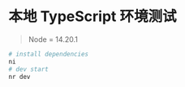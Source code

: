 # 本地 TypeScript 环境测试

> Node = 14.20.1

<!-- 2023前端面试题总结: https://juejin.cn/post/7204707115062411320 -->

```sh
# install dependencies
ni
# dev start
nr dev
```
